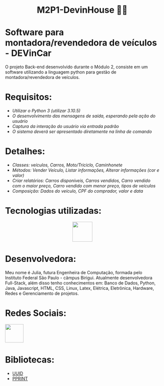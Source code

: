 <h1 align="center">M2P1-DevinHouse 👨‍💻</h1>

# Software para montadora/revendedora de veículos - DEVinCar

O projeto Back-end desenvolvido durante o Módulo 2, consiste em um software utilizando a linguagem python para gestão de montadora/revendedora de veículos.

# Requisitos:

<ul>
  <li><i>Utilizar o Python 3 (utilizar 3.10.5)</i> </li>
  <li><i>O desenvolvimento das mensagens de saída, esperando pela ação do usuário</i> </li>
  <li><i>Captura da interação do usuário via entrada padrão</i> </li>
  <li><i>O sistema deverá ser apresentado diretamente na linha de comando</i> </li>
</ul>

# Detalhes:

<ul>
  <li><i>Classes: veículos, Carros, Moto/Triciclo, Caminhonete</i> </li>
  <li><i>Métodos: Vender Veículo, Listar informações, Alterar informações (cor e valor)</i></li>
  <li><i>Criar relatórios: Carros disponíveis, Carros vendidos, Carro vendido com o maior preço, Carro vendido com menor preço, tipos de veículos</i> </li>
  <li><i>Composição: Dados do veículo, CPF do comprador, valor e data</i> </li>
</ul>

# Tecnologias utilizadas:
<p align="center">
<img width="65px" height="65px" src="https://cdn.jsdelivr.net/gh/devicons/devicon/icons/python/python-original-wordmark.svg" />
</p>

# Desenvolvedora:

Meu nome é Julia, futura Engenheira de Computação, formada pelo Instituto Federal São Paulo - câmpus Birigui. Atualmente desenvolvedora Full-Stack, além disso tenho conhecimentos em: Banco de Dados, Python, Java, Javascript, HTML, CSS, Linux, Latex, Elétrica, Eletrônica, Hardware, Redes e Gerenciamento de projetos.

# Redes Sociais:

<a href="https://www.linkedin.com/in/julia-m-9abba9110/" target="_blank"><img width="60px" height="60px" src="https://cdn.jsdelivr.net/gh/devicons/devicon/icons/linkedin/linkedin-original.svg" /></a>

# Bibliotecas:
<ul>
<li><a href="https://docs.python.org/3/library/uuid.html" target="_blank">UUID</a></li>
<li><a href="https://docs.python.org/3/library/pprint.html" target="_blank">PPRINT</a></li>
 </ul>
